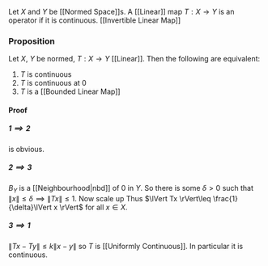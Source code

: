 Let $X$ and $Y$ be [[Normed Space]]s. 
A [[Linear]] map $T:X\to Y$ is an operator if it is continuous.
[[Invertible Linear Map]]
### Proposition
Let $X$, $Y$ be normed, $T:X\to Y$ [[Linear]]. 
Then the following are equivalent:
1. $T$ is continuous
2. $T$ is continuous at $0$
3. $T$ is a [[Bounded Linear Map]]
#### Proof
##### $1\implies 2$
is obvious.
##### $2 \implies 3$
$B_{Y}$ is a [[Neighbourhood|nbd]] of 0 in $Y$.
So there is some $\delta>0$ such that $\lVert x \rVert\leq\delta\implies \lVert Tx \rVert\leq 1$.
Now scale up
Thus $\lVert Tx \rVert\leq \frac{1}{\delta}\lVert x \rVert$ for all $x \in X$.
##### $3 \implies 1$
$\lVert Tx-Ty \rVert\leq k\lVert x-y \rVert$ so $T$ is [[Uniformly Continuous]].
In particular it is continuous.

